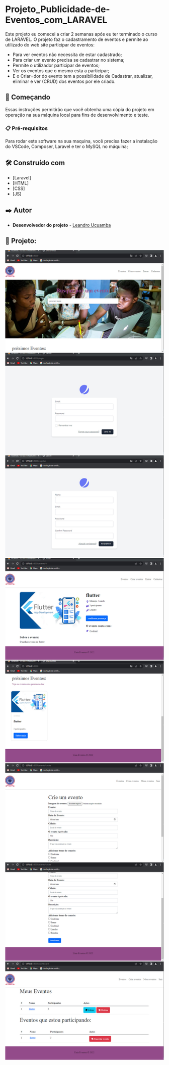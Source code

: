 # Projeto_Publicidade-de-Eventos_com_LARAVEL
 Este projeto eu comecei a criar 2 semanas após eu ter terminado o curso de LARAVEL. O projeto faz o cadastramento de eventos e permite ao utilizado do web site participar de eventos:
 
 - Para ver eventos não necessita de estar cadastrado;
 - Para criar um evento precisa se cadastrar no sistema;
 - Permite o utilizador participar de eventos;
 - Ver os eventos que o mesmo esta a participar;
 - E o Criar=dor do evento tem a possibilidade de Cadastrar, atualizar, eliminar e ver (CRUD) dos eventos por ele criado.
 
 ## 🚀 Começando
 
Essas instruções permitirão que você obtenha uma cópia do projeto em operação na sua máquina local para fins de desenvolvimento e teste.

### 📋 Pré-requisitos

Para rodar este software na sua maquina, você precisa fazer a instalação do VSCode, Composer, Laravel e ter o MySQL no máquina;


## 🛠️ Construído com

* [Laravel]
* [HTML]
* [CSS]
* [JS]


## ✒️ Autor

* **Desenvolvedor do projeto** - [Leandro Ucuamba](https://github.com/LeandroUcuamba)


## 📄 Projeto:

![imagem projeto](https://github.com/LeandroUcuamba/Projeto_Publicidade-de-Eventos_com_LARAVEL/blob/main/imgReadme/img1.jpg)
![imagem projeto](https://github.com/LeandroUcuamba/Projeto_Publicidade-de-Eventos_com_LARAVEL/blob/main/imgReadme/img2.jpg)
![imagem projeto](https://github.com/LeandroUcuamba/Projeto_Publicidade-de-Eventos_com_LARAVEL/blob/main/imgReadme/img3.jpg)
![imagem projeto](https://github.com/LeandroUcuamba/Projeto_Publicidade-de-Eventos_com_LARAVEL/blob/main/imgReadme/img4.jpg)
![imagem projeto](https://github.com/LeandroUcuamba/Projeto_Publicidade-de-Eventos_com_LARAVEL/blob/main/imgReadme/img5.jpg)
![imagem projeto](https://github.com/LeandroUcuamba/Projeto_Publicidade-de-Eventos_com_LARAVEL/blob/main/imgReadme/img6.jpg)
![imagem projeto](https://github.com/LeandroUcuamba/Projeto_Publicidade-de-Eventos_com_LARAVEL/blob/main/imgReadme/img7.jpg)
![imagem projeto](https://github.com/LeandroUcuamba/Projeto_Publicidade-de-Eventos_com_LARAVEL/blob/main/imgReadme/img8.jpg)
